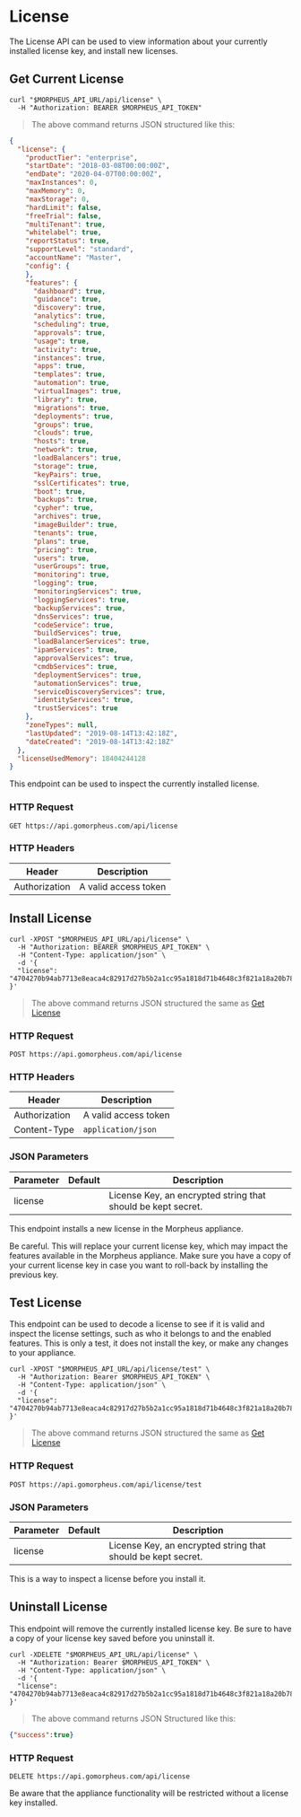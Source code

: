 # License

The License API can be used to view information about your currently installed license key, and install new licenses.

## Get Current License


```shell
curl "$MORPHEUS_API_URL/api/license" \
  -H "Authorization: BEARER $MORPHEUS_API_TOKEN"
```

> The above command returns JSON structured like this:

```json
{
  "license": {
    "productTier": "enterprise",
    "startDate": "2018-03-08T00:00:00Z",
    "endDate": "2020-04-07T00:00:00Z",
    "maxInstances": 0,
    "maxMemory": 0,
    "maxStorage": 0,
    "hardLimit": false,
    "freeTrial": false,
    "multiTenant": true,
    "whitelabel": true,
    "reportStatus": true,
    "supportLevel": "standard",
    "accountName": "Master",
    "config": {
    },
    "features": {
      "dashboard": true,
      "guidance": true,
      "discovery": true,
      "analytics": true,
      "scheduling": true,
      "approvals": true,
      "usage": true,
      "activity": true,
      "instances": true,
      "apps": true,
      "templates": true,
      "automation": true,
      "virtualImages": true,
      "library": true,
      "migrations": true,
      "deployments": true,
      "groups": true,
      "clouds": true,
      "hosts": true,
      "network": true,
      "loadBalancers": true,
      "storage": true,
      "keyPairs": true,
      "sslCertificates": true,
      "boot": true,
      "backups": true,
      "cypher": true,
      "archives": true,
      "imageBuilder": true,
      "tenants": true,
      "plans": true,
      "pricing": true,
      "users": true,
      "userGroups": true,
      "monitoring": true,
      "logging": true,
      "monitoringServices": true,
      "loggingServices": true,
      "backupServices": true,
      "dnsServices": true,
      "codeService": true,
      "buildServices": true,
      "loadBalancerServices": true,
      "ipamServices": true,
      "approvalServices": true,
      "cmdbServices": true,
      "deploymentServices": true,
      "automationServices": true,
      "serviceDiscoveryServices": true,
      "identityServices": true,
      "trustServices": true
    },
    "zoneTypes": null,
    "lastUpdated": "2019-08-14T13:42:18Z",
    "dateCreated": "2019-08-14T13:42:18Z"
  },
  "licenseUsedMemory": 18404244128
}
```

This endpoint can be used to inspect the currently installed license.

### HTTP Request

`GET https://api.gomorpheus.com/api/license`

### HTTP Headers

Header | Description
--------- | -----------
Authorization     | A valid access token

## Install License

```shell
curl -XPOST "$MORPHEUS_API_URL/api/license" \
  -H "Authorization: BEARER $MORPHEUS_API_TOKEN" \
  -H "Content-Type: application/json" \
  -d '{
  "license": "4704270b94ab7713e8eaca4c82917d27b5b2a1cc95a1818d71b4648c3f821a18a20b78ba9623f8609cbc3712b96fb4c68bbef1880c16a5946a198c1ff6943badef07458898df99b83cddca7bc33e883a54b6025fbd5b8e84d83c419d2ca5b7ec847227b2b63d1ccbcf6a91fcc9dc4e9bd26321166bb04e54983fc858c5c2f7c7893741f435f4921ba33a9778ec714a6a95054a074ff6969dda1b4"
}'
```

> The above command returns JSON structured the same as [Get License](#get-current-license)

### HTTP Request

`POST https://api.gomorpheus.com/api/license`

### HTTP Headers

Header | Description
--------- | -----------
Authorization     | A valid access token
Content-Type     | `application/json`

### JSON Parameters

Parameter | Default | Description
--------- | ------- | -----------
license      |  | License Key, an encrypted string that should be kept secret.

This endpoint installs a new license in the Morpheus appliance.

<aside class="info">
Be careful. This will replace your current license key, which may impact the features available in the Morpheus appliance.  Make sure you have a copy of your current license key in case you want to roll-back by installing the previous key.
</aside>

## Test License

This endpoint can be used to decode a license to see if it is valid and inspect the license settings, such as who it belongs to and the enabled features.  This is only a test, it does not install the key, or make any changes to your appliance.

```shell
curl -XPOST "$MORPHEUS_API_URL/api/license/test" \
  -H "Authorization: Bearer $MORPHEUS_API_TOKEN" \
  -H "Content-Type: application/json" \
  -d '{
  "license": "4704270b94ab7713e8eaca4c82917d27b5b2a1cc95a1818d71b4648c3f821a18a20b78ba9623f8609cbc3712b96fb4c68bbef1880c16a5946a198c1ff6943badef07458898df99b83cddca7bc33e883a54b6025fbd5b8e84d83c419d2ca5b7ec847227b2b63d1ccbcf6a91fcc9dc4e9bd26321166bb04e54983fc858c5c2f7c7893741f435f4921ba33a9778ec714a6a95054a074ff6969dda1b4"
}'
```

> The above command returns JSON structured the same as [Get License](#get-current-license)

### HTTP Request

`POST https://api.gomorpheus.com/api/license/test`

### JSON Parameters

Parameter | Default | Description
--------- | ------- | -----------
license      |  | License Key, an encrypted string that should be kept secret.

<aside class="info">
This is a way to inspect a license before you install it.
</aside>

## Uninstall License

This endpoint will remove the currently installed license key.
Be sure to have a copy of your license key saved before you uninstall it.

```shell
curl -XDELETE "$MORPHEUS_API_URL/api/license" \
  -H "Authorization: Bearer $MORPHEUS_API_TOKEN" \
  -H "Content-Type: application/json" \
  -d '{
  "license": "4704270b94ab7713e8eaca4c82917d27b5b2a1cc95a1818d71b4648c3f821a18a20b78ba9623f8609cbc3712b96fb4c68bbef1880c16a5946a198c1ff6943badef07458898df99b83cddca7bc33e883a54b6025fbd5b8e84d83c419d2ca5b7ec847227b2b63d1ccbcf6a91fcc9dc4e9bd26321166bb04e54983fc858c5c2f7c7893741f435f4921ba33a9778ec714a6a95054a074ff6969dda1b4"
}'
```

> The above command returns JSON Structured like this:


```json
{"success":true}
```

### HTTP Request

`DELETE https://api.gomorpheus.com/api/license`

<aside class="danger">
Be aware that the appliance functionality will be restricted without a license key installed.
</aside>
